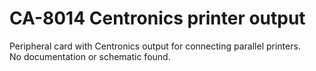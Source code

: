 # CA-8014 Centronics printer output
Peripheral card with Centronics output for connecting parallel printers.  
No documentation or schematic found.